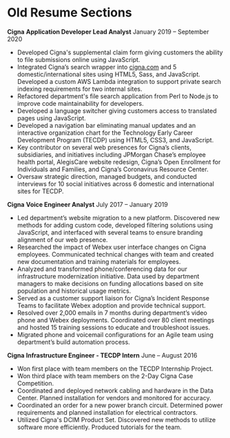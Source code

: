 # Old Resume Sections

**Cigna**
**Application Developer Lead Analyst**
January 2019 – September 2020

- Developed Cigna's supplemental claim form giving customers the ability to file submissions online using JavaScript.
- Integrated Cigna’s search wrapper into [cigna.com](http://cigna.com) and 5 domestic/international sites using HTML5, Sass, and JavaScript. Developed a custom AWS Lambda integration to support private search indexing requirements for two internal sites.
- Refactored department's file search application from Perl to Node.js to improve code maintainability for developers.
- Developed a language switcher giving customers access to translated pages using JavaScript.
- Developed a navigation bar eliminating manual updates and an interactive organization chart for the Technology Early Career Development Program (TECDP) using HTML5, CSS3, and JavaScript.
- Key contributor on several web presences for Cigna’s clients, subsidiaries, and initiatives including JPMorgan Chase’s employee health portal, AlegisCare website redesign, Cigna’s Open Enrollment for Individuals and Families, and Cigna’s Coronavirus Resource Center.
- Oversaw strategic direction, managed budgets, and conducted interviews for 10 social initiatives across 6 domestic and international sites for TECDP.

**Cigna**
**Voice Engineer Analyst**
July 2017 – January 2019

- Led department’s website migration to a new platform. Discovered new methods for adding custom code, developed filtering solutions using JavaScript, and interfaced with several teams to ensure branding alignment of our web presence.
- Researched the impact of Webex user interface changes on Cigna employees. Communicated technical changes with team and created new documentation and training materials for employees.
- Analyzed and transformed phone/conferencing data for our infrastructure modernization initiative. Data used by department managers to make decisions on funding allocations based on site population and historical usage metrics.
- Served as a customer support liaison for Cigna’s Incident Response Teams to facilitate Webex adoption and provide technical support.
- Resolved over 2,000 emails in 7 months during department’s video phone and Webex deployments. Coordinated over 80 client meetings and hosted 15 training sessions to educate and troubleshoot issues.
- Migrated phone and voicemail configurations for an Agile team using department’s build automation process.

**Cigna**
**Infrastructure Engineer - TECDP Intern**
June – August 2016

- Won first place with team members on the TECDP Internship Project.
- Won third place with team members on the 2-Day Cigna Case Competition.
- Coordinated and deployed network cabling and hardware in the Data Center. Planned installation for vendors and monitored for accuracy.
- Coordinated an order for a new power branch circuit. Determined power requirements and planned installation for electrical contractors.
- Utilized Cigna's DCIM Product Set. Discovered new methods to utilize software more efficiently. Produced tutorials for the team.
